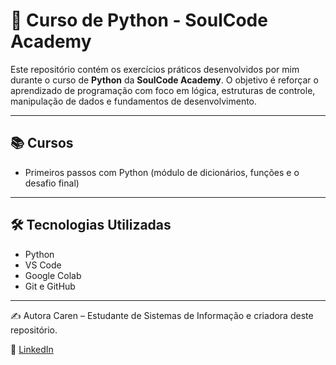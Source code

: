 # 🐍 Curso de Python - SoulCode Academy

Este repositório contém os exercícios práticos desenvolvidos por mim durante o curso de **Python** da **SoulCode Academy**. O objetivo é reforçar o aprendizado de programação com foco em lógica, estruturas de controle, manipulação de dados e fundamentos de desenvolvimento.

---

## 📚 Cursos

- Primeiros passos com Python (módulo de dicionários, funções e o desafio final)

---

## 🛠️ Tecnologias Utilizadas

- Python 
- VS Code
- Google Colab
- Git e GitHub  

---

✍️ Autora
Caren – Estudante de Sistemas de Informação e criadora deste repositório.

🔗 [LinkedIn](https://www.linkedin.com/in/caren-t-neves/) 
